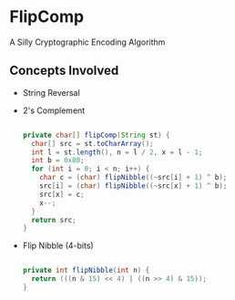 # FlipComp

A Silly Cryptographic Encoding Algorithm

## Concepts Involved

- String Reversal

- 2's Complement

  ```Java

  private char[] flipComp(String st) {
    char[] src = st.toCharArray();
    int l = st.length(), n = l / 2, x = l - 1;
    int b = 0x80;
    for (int i = 0; i < n; i++) {
      char c = (char) flipNibble((~src[i] + 1) ^ b);
      src[i] = (char) flipNibble((~src[x] + 1) ^ b);
      src[x] = c;
      x--;
    }
    return src;
  }

  ```

- Flip Nibble (4-bits)

  ```Java

  private int flipNibble(int n) {
    return (((n & 15) << 4) | ((n >> 4) & 15));
  }

  ```

